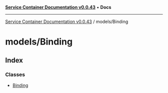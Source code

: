 [**Service Container Documentation v0.0.43**](../../README.md) • **Docs**

***

[Service Container Documentation v0.0.43](../../modules.md) / models/Binding

# models/Binding

## Index

### Classes

- [Binding](classes/Binding.md)
